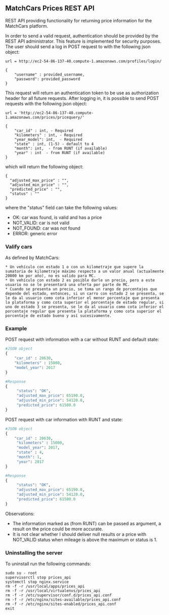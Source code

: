 ## MatchCars Prices REST API

REST API providing functionality for returning price information for the MatchCars platform.

In order to send a valid request, authentication should be provided by the REST API administrator. This feature is implemented for security purposes. The user should send a log in POST request to with the following json object:

```
url = http://ec2-54-86-137-40.compute-1.amazonaws.com/profiles/login/

{
    "username" : provided_username,
    "password": provided_password
}
```

This request will return an authentication token to be use as authorization header for all future requests. After logging in, it is possible to send POST requests with the following json object:

```
url = 'http://ec2-54-86-137-40.compute-1.amazonaws.com/prices/pricequery/'

{
    "car_id" : int, - Required
    "kilometers" : int, - Required
    "year_model": int,  - Required
    "state" : int, (1-5) - default to 4
    "month": int,  - from RUNT (if available)
    "year" : int  - from RUNT (if available)
}
```

which will return the following object:

```
{
  "adjusted_max_price" : "",
  "adjusted_min_price" : "",
  "predicted_price" : "",
  "status" : ""
}
```

where the "status" field can take the following values:
* OK: car was found, is valid and has a price
* NOT_VALID: car is not valid
* NOT_FOUND: car was not found
* ERROR: generic error

### Valify cars

As defined by MatchCars:

```
* Un vehículo con estado 1 o con un kilometraje que supere la sumatoria de kilometraje máximo respecto a un valor anual (actualmente 20000 km por año), no es valido para MC.
* Un vehículo con estado 2 es posible darle un precio, pero a este usuario no se le presentará una oferta por parte de MC.
* Cuando se presenta un precio, se toma un rango de porcentajes que depende del estado, entonces, si un carro con estado 2 se presenta, se le da al usuario como cota inferior el menor porcentaje que presenta la plataforma y como cota superior el porcentaje de estado regular, si uno de estado 3 se presenta, se le da al usuario como cota inferior el porcentaje regular que presenta la plataforma y como cota superior el porcentaje de estado bueno y así sucesivamente.
```
### Example

POST request with information with a car without RUNT and default state:

```python
#JSON object
{
    "car_id" : 20630,
    "kilometers" : 15000,
    "model_year": 2017
}

#Response
{
     "status": "OK",
     "adjusted_max_price": 65190.0,
     "adjusted_min_price": 54120.0,
     "predicted_price": 61500.0
}

```

POST request with car information with RUNT and state:

```python
#JSON object
{
    "car_id" : 20630,
     "kilometers" : 15000,
     "model_year": 2017,
     "state" : 4,
     "month": 1,
     "year": 2017
}

#Response
{
     "status": "OK",
     "adjusted_max_price": 65190.0,
     "adjusted_min_price": 54120.0,
     "predicted_price": 61500.0
}
```


Observations:

* The information marked as (from RUNT) can be passed as argument, a result on the price could be more accurate.
* It is not clear whether I should deliver null results or a price with NOT_VALID status when mileage is above the maximum or status is 1.

### Uninstalling the server

To uninstall run the following commands:

```
sudo su - root
supervisorctl stop prices_api
systemctl stop nginx.service
rm -f -r /usr/local/apps/prices_api
rm -f -r /usr/local/virtualenvs/prices_api
rm -f -r /etc/supervisor/conf.d/prices_api.conf
rm -f -r /etc/nginx/sites-available/prices_api.conf
rm -f -r /etc/nginx/sites-enabled/prices_api.conf
exit
```
